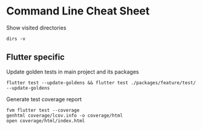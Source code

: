 # Command Line Cheat Sheet

Show visited directories

```console
dirs -v
```

## Flutter specific

Update golden tests in main project and its packages

```console
flutter test --update-goldens && flutter test ./packages/feature/test/ --update-goldens
```

Generate test coverage report

```console
fvm flutter test --coverage
genhtml coverage/lcov.info -o coverage/html
open coverage/html/index.html
```
